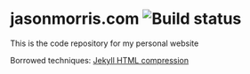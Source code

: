 # jasonmorris.com ![Build status](https://travis-ci.org/jsnmrs/jsnmrs.github.io.svg?branch=master)
This is the code repository for my personal website

Borrowed techniques:
[Jekyll HTML compression](https://github.com/penibelst/jekyll-compress-html)
